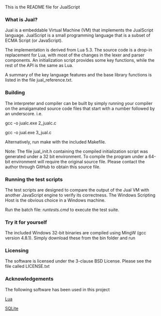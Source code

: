 This is the README file for JualScript

### What is Jual?

Jual is a embeddable Virtual Machine (VM) that implements the JualScript language.  JualScript is a small programming language that is a subset of ECMA Script (or JavaScript).

The implementation is derived from Lua 5.3.  The source code is a drop-in replacement for Lua, with most of the changes in the lexer and parser components. An initialization script provides some key functions, while the rest of the API is the same as Lua.

A summary of the key language features and the base library functions is listed in the file jual_reference.txt.


### Building
The interpreter and compiler can be built by simply running your compiler on the amalgamated source code files that start with a number followed by an underscore. i.e.

  gcc -o jualc.exe 2_jualc.c

  gcc -o jual.exe 3_jual.c

Alternatively, run make with the included Makefile.

Note: The file jual_init.h containing the compiled initialization script was generated under a 32 bit environment.
To compile the program under a 64-bit environment will require the original source file.  Please contact the author through GitHub to obtain this source file.

### Running the test scripts
The test scripts are designed to compare the output of the Jual VM with another JavaScript engine to verify its correctness.  The Windows Scripting Host is the obvious choice in a Windows machine.

Run the batch file: *runtests.cmd* to execute the test suite.

### Try it for yourself
The included Windows 32-bit binaries are compiled using MingW (gcc version 4.8.1).  Simply download these from the bin folder and run

### Licensing
The software is licensed under the 3-clause BSD License.  Please see the file called LICENSE.txt

### Acknowledgements
The following software has been used in this project

[Lua](http://www.lua.org/)

[SQLite](http://sqlite.org/)
